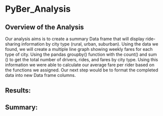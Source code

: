 # PyBer_Analysis

## Overview of the Analysis
  Our analysis aims is to create a summary Data frame that will display ride-sharing information by city type (rural, urban, suburban). Using the data we found, we will create a multiple line graph showing weekly fares for each type of city.  Using the pandas groupby() function with the count() and sum () to get the total number of drivers, rides, and fares by city type. Using this information we were able to calculate our average fare per rider based on the functions we assigned. Our next step would be to format the completed data into new Data frame columns.

## Results:




## Summary:
